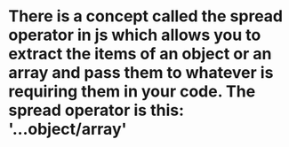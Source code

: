 # There is a concept called the spread operator in js which allows you to extract the items of an object or an array and pass them to whatever is requiring them in your code. The spread operator is this: '...object/array'
